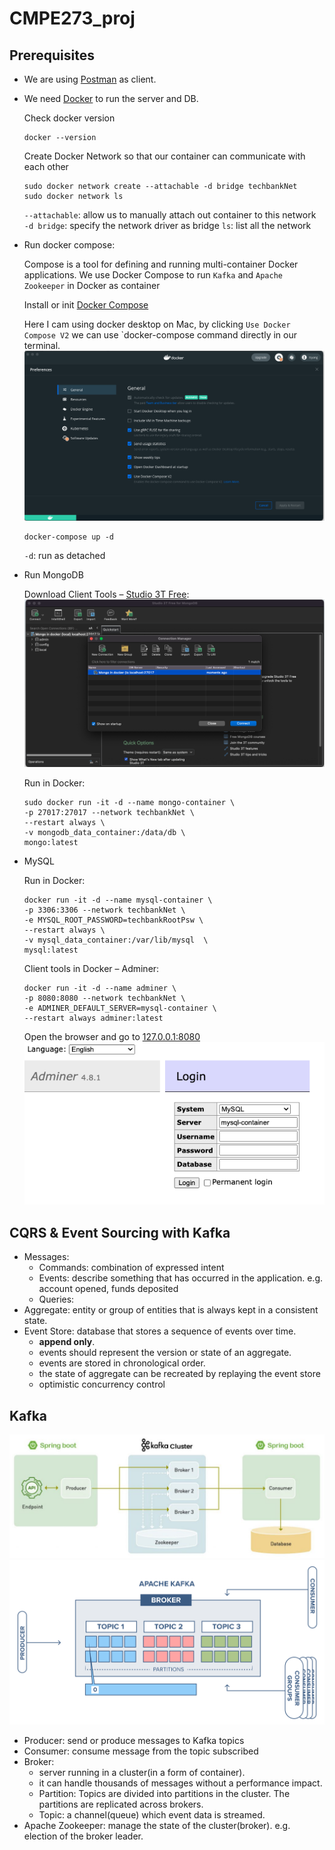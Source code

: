 # CMPE273_proj

## Prerequisites

- We are using [Postman](https://www.postman.com/downloads/) as client.
- We need [Docker](https://www.docker.com/products/docker-desktop) to run the server and DB.

  Check docker version

    ```shell
    docker --version
    ```

  Create Docker Network so that our container can communicate with each other

    ```shell
    sudo docker network create --attachable -d bridge techbankNet
    sudo docker network ls
    ```

  `--attachable`: allow us to manually attach out container to this network  
  `-d bridge`: specify the network driver as bridge
  `ls`: list all the network

- Run docker compose:

  Compose is a tool for defining and running multi-container Docker applications. We use Docker Compose to run `Kafka`
  and `Apache Zookeeper` in Docker as container

  Install or init [Docker Compose](https://docs.docker.com/compose/install)

  Here I cam using docker desktop on Mac, by clicking `Use Docker Compose V2` we can use `docker-compose command
  directly in our terminal.![docker-compose](image/docker-compose.png)

    ```shell
    docker-compose up -d
    ```  

  `-d`: run as detached

- Run MongoDB

  Download Client Tools – [Studio 3T Free](https://studio3t.com/download/): ![studio_3t](image/studio_3t.png)

  Run in Docker:

    ```shell
    sudo docker run -it -d --name mongo-container \
    -p 27017:27017 --network techbankNet \
    --restart always \
    -v mongodb_data_container:/data/db \
    mongo:latest
    ```

- MySQL

  Run in Docker:

    ```shell
    docker run -it -d --name mysql-container \
    -p 3306:3306 --network techbankNet \
    -e MYSQL_ROOT_PASSWORD=techbankRootPsw \
    --restart always \
    -v mysql_data_container:/var/lib/mysql  \
    mysql:latest
    ```

  Client tools in Docker – Adminer:

    ```shell
    docker run -it -d --name adminer \
    -p 8080:8080 --network techbankNet \
    -e ADMINER_DEFAULT_SERVER=mysql-container \
    --restart always adminer:latest
    ```

  Open the browser and go to [127.0.0.1:8080](http://127.0.0.1:8080/) ![adminer](image/adminer.png)

## CQRS & Event Sourcing with Kafka

- Messages:
    - Commands: combination of expressed intent
    - Events: describe something that has occurred in the application. e.g. account opened, funds deposited
    - Queries:
- Aggregate: entity or group of entities that is always kept in a consistent state.
- Event Store: database that stores a sequence of events over time.
    - **append only**.
    - events should represent the version or state of an aggregate.
    - events are stored in chronological order.
    - the state of aggregate can be recreated by replaying the event store
    - optimistic concurrency control

## Kafka

![kafka](image/kafka.jpeg)
![broker](image/broker.png)

- Producer: send or produce messages to Kafka topics
- Consumer: consume message from the topic subscribed
- Broker:
    - server running in a cluster(in a form of container).
    - it can handle thousands of messages without a performance impact.
    - Partition: Topics are divided into partitions in the cluster. The partitions are replicated across brokers.
    - Topic: a channel(queue) which event data is streamed.
- Apache Zookeeper: manage the state of the cluster(broker). e.g. election of the broker leader.
